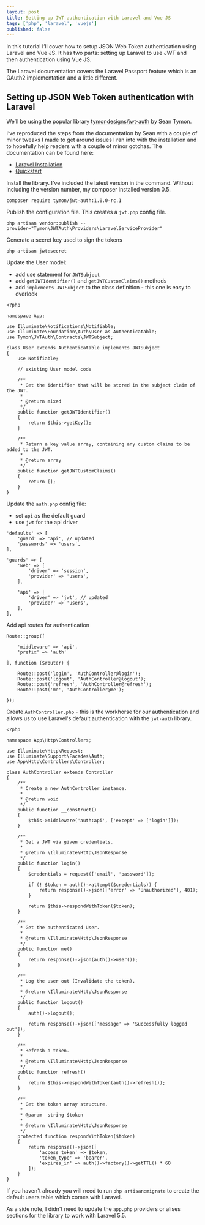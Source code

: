 ```yaml
---
layout: post
title: Setting up JWT authentication with Laravel and Vue JS
tags: ['php', 'laravel', 'vuejs']
published: false
---
```


In this tutorial I’ll cover how to setup JSON Web Token authentication using Laravel and Vue JS. It has two parts: setting up Laravel to use JWT and then authentication using Vue JS.

The Laravel documentation covers the Laravel Passport feature which is an OAuth2 implementation and a little different.

## Setting up JSON Web Token authentication with Laravel

We’ll be using the popular library [tymondesigns/jwt-auth](https://github.com/tymondesigns/jwt-auth) by Sean Tymon.

I’ve reproduced the steps from the documentation by Sean with a couple of minor tweaks I made to get around issues I ran into with the installation and to hopefully help readers with a couple of minor gotchas. The documentation can be found here:
* [Laravel Installation](https://jwt-auth.readthedocs.io/en/develop/laravel-installation/)
* [Quickstart](https://jwt-auth.readthedocs.io/en/develop/quick-start/)

Install the library. I've included the latest version in the command. Without including the version number, my composer installed version 0.5.

`composer require tymon/jwt-auth:1.0.0-rc.1`

Publish the configuration file. This creates a `jwt.php` config file.

`php artisan vendor:publish --provider="Tymon\JWTAuth\Providers\LaravelServiceProvider"`

Generate a secret key used to sign the tokens

`php artisan jwt:secret`

Update the User model:
* add use statement for `JWTSubject`
* add `getJWTIdentifier()` and `getJWTCustomClaims()` methods
* add `implements JWTSubject` to the class definition - this one is easy to overlook

```
<?php

namespace App;

use Illuminate\Notifications\Notifiable;
use Illuminate\Foundation\Auth\User as Authenticatable;
use Tymon\JWTAuth\Contracts\JWTSubject;

class User extends Authenticatable implements JWTSubject
{
    use Notifiable;

    // existing User model code

    /**
     * Get the identifier that will be stored in the subject claim of the JWT.
     *
     * @return mixed
     */
    public function getJWTIdentifier()
    {
        return $this->getKey();
    }

    /**
     * Return a key value array, containing any custom claims to be added to the JWT.
     *
     * @return array
     */
    public function getJWTCustomClaims()
    {
        return [];
    }
}
```

Update the `auth.php` config file:
* set `api` as the default guard
* use `jwt` for the api driver

```
'defaults' => [
    'guard' => 'api', // updated
    'passwords' => 'users',
],

'guards' => [
    'web' => [
        'driver' => 'session',
        'provider' => 'users',
    ],

    'api' => [
        'driver' => 'jwt', // updated
        'provider' => 'users',
    ],
],
```

Add api routes for authentication

```
Route::group([

    'middleware' => 'api',
    'prefix' => 'auth'

], function ($router) {

    Route::post('login', 'AuthController@login');
    Route::post('logout', 'AuthController@logout');
    Route::post('refresh', 'AuthController@refresh');
    Route::post('me', 'AuthController@me');

});
```

Create `AuthController.php` - this is the workhorse for our authentication and allows us to use Laravel's default authentication with the `jwt-auth` library.

```
<?php

namespace App\Http\Controllers;

use Illuminate\Http\Request;
use Illuminate\Support\Facades\Auth;
use App\Http\Controllers\Controller;

class AuthController extends Controller
{
    /**
     * Create a new AuthController instance.
     *
     * @return void
     */
    public function __construct()
    {
        $this->middleware('auth:api', ['except' => ['login']]);
    }

    /**
     * Get a JWT via given credentials.
     *
     * @return \Illuminate\Http\JsonResponse
     */
    public function login()
    {
        $credentials = request(['email', 'password']);

        if (! $token = auth()->attempt($credentials)) {
            return response()->json(['error' => 'Unauthorized'], 401);
        }

        return $this->respondWithToken($token);
    }

    /**
     * Get the authenticated User.
     *
     * @return \Illuminate\Http\JsonResponse
     */
    public function me()
    {
        return response()->json(auth()->user());
    }

    /**
     * Log the user out (Invalidate the token).
     *
     * @return \Illuminate\Http\JsonResponse
     */
    public function logout()
    {
        auth()->logout();

        return response()->json(['message' => 'Successfully logged out']);
    }

    /**
     * Refresh a token.
     *
     * @return \Illuminate\Http\JsonResponse
     */
    public function refresh()
    {
        return $this->respondWithToken(auth()->refresh());
    }

    /**
     * Get the token array structure.
     *
     * @param  string $token
     *
     * @return \Illuminate\Http\JsonResponse
     */
    protected function respondWithToken($token)
    {
        return response()->json([
            'access_token' => $token,
            'token_type' => 'bearer',
            'expires_in' => auth()->factory()->getTTL() * 60
        ]);
    }
}
```

If you haven't already you will need to run `php artisan:migrate` to create the default users table which comes with Laravel.

As a side note, I didn't need to update the `app.php` providers or alises sections for the library to work with Laravel 5.5.
